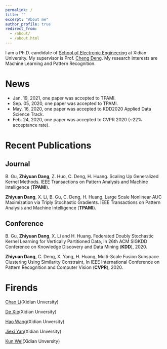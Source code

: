 ```yaml
---
permalink: /
title: ""
excerpt: "About me"
author_profile: true
redirect_from: 
  - /about/
  - /about.html
---
```


I am a Ph.D. candidate of [School of Electronic Engineering](http://see.xidian.edu.cn/) at Xidian University. My supervisor is Prof. [Cheng Deng](http://see.xidian.edu.cn/faculty/chdeng/). My research interests are Machine Learning and Pattern Recognition. 


# News
* Jan. 19, 2021, one paper was accepted to TPAMI.
* Sep. 05, 2020, one paper was accepted to TPAMI.
* May. 16, 2020, one paper was accepted to KDD2020 Applied Data Science Track.
* Feb. 24, 2020, one paper was accepted to CVPR 2020 (~22% acceptance rate).

# Recent Publications
## Journal
B. Gu, **Zhiyuan Dang**, Z. Huo, C. Deng, H. Huang. Scaling Up Generalized Kernel Methods. IEEE Transactions on Pattern Analysis and Machine Intelligence (**TPAMI**).

**Zhiyuan Dang**, X. Li, B. Gu, C. Deng, H. Huang. Large Scale Nonlinear AUC Maximization via Triply Stochastic Gradients. IEEE Transactions on Pattern Analysis and Machine Intelligence (**TPAMI**).

## Conference
B. Gu, **Zhiyuan Dang**, X. Li and H. Huang. Federated Doubly Stochastic Kernel Learning for Vertically Partitioned Data, In 26th ACM SIGKDD Conference on Knowledge Discovery and Data Mining (**KDD**), 2020.

**Zhiyuan Dang**, C. Deng, X. Yang, H. Huang, Multi-Scale Fusion Subspace Clustering Using Similarity Constraint, In IEEE International Conference on Pattern Recognition and Computer Vision (**CVPR**), 2020.


# Firends
[Chao Li](https://chaoli1991.github.io/)(Xidian Unversity)

[De Xie](https://shadowxiede.github.io/)(Xidian Unversity)

[Hao Wang](https://haowang1992.github.io/)(Xidian Unversity)

[Jiexi Yan](https://JiexiYan.github.io)(Xidian Unversity)

[Kun Wei](https://drkun.github.io/xdkunwei.github.io/)(Xidian Unversity)
